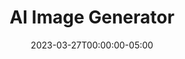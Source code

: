 ---
layout: ext_single
title: AI Image Generator
slug: ai-image-generator
desc: Integrate DALL-E in your streams.
category: utilities
date: '2023-03-27T00:00:00-05:00'
permalink: extensions/utilities/:slug
download_url: https://christinak.itch.io/ai-image-generator
developer_name: Christina K.
developer_url: https://christinak.itch.io
icon_local: image_generator_ico.png
trailer: https://www.youtube.com/embed/7XYyDKLiqA8
screenshots_local: image_generator_deck.png
version: 1.0
sammi_version: '2023.1.1^'
platform: Any
overview: |
  
    Allows you to generate and edit AI images with simple SAMMI commands. 

    ##### Features  

    **Generating images**
    - Generate new image(s) based on a prompt
    - Generate image variation(s) based on a provided image
    - Generate image edit(s) based on a provided image and mask. 

    **Saving Images**
    - Saves the generated image(s) to URL or to a file. 

    **User friendly**
    - Lots of checks implemented to avoid sending invalid parameters to Open API
    - Automatically generates new file names to prevent overwriting old files
    - Saves image URLs or file paths in an array within the button for easy access
    - All image URLs are also saved in a text file to prevent loss in case of crashes

    ##### Important information
    - DALL-E is a paid service, it requires an OpenAI account and a credit card
    - See pricing info here: [https://openai.com/pricing](https://openai.com/pricing)
    - You must monitor your own usage and set usage limits (described in the setup guide)
 
    *By installing this extension you're agreeing to be monitoring your own usage and cost, and NOT using the extension (i.e. uninstalling it from Bridge) if you notice a high usage. In that case, please report it to Christina on Itch or Discord.*   

    *Icon generated by OpenAI*

setup: |
    ##### PLEASE REVIEW BEFORE USING THE EXTENSION: 
    - DALL-E is a paid service, it requires an OpenAI account and a credit card
    - Always monitor your usage via the official OpenAI dashboard
    - Set usage limits via the official OpenAI dashboard
    - As this is a beta release of the extension, using it could potentially lead
    to higher API calls usage due to user error or possible bugs. 

    1. Install the extension.
    2. Setup your INIT button
       - `API Key`: 
            1. Navigate to [https://platform.openai.com/signup](https://platform.openai.com/signup)
            2. Login or create a new account
            3. Click on 'Personal' profile in the top right corner and select View API Keys
            4. Create a new secret key
            5. Copy paste the key in the Open AI API box in the INIT button
            6. Set up your payment method (else it won't work - the service is not free)
            7. Set you usage limits at [https://platform.openai.com/account/billing/limits](https://platform.openai.com/account/billing/limits)

    <div class="alert alert-info mt-2" role="alert">Image generation can take a while. Adjust your delays for the following commands accordingly, 60 seconds or more is recommended to account for high traffic.</div>

    ##### DALL-E Generate
    Generates a new image based on a prompt. All buttons with DALL-E commands must be set to persistent.

    | Box Name | Description| 
    |-------|--------|
    Prompt	|The image description, the more detailed the better, max 1000 characters
    Amount|	Amount of images to generate, between 1-10
    Size	|Size of the generated image
    Response|	Save the image as a file or as a URL. If saving it as a file, it will be saved in your SAMMI folder/Ext/image generations. To prevent files from being accidentally overridden, the filename is automatically generated in the following format: `DALL·E {timestamp} - {truncated prompt}_{index}.png`
    Save As Variable|	Variable to save the result into, won't be set at all if generating failed. If saving the image as a file, it will be an array containing all image file paths. If saving the image as a URL, it will be an array containing all image URLs
    Save as Variable (status)	|Variable to save the status result into. If the request succeeds, it will be set to `1`, if not, it will be set to `0`
    {:class='table table-secondary w-auto table-hover text-break' }	

    ##### DALL-E Variations
    Generates image variations based on the supplied image. All buttons with DALL-E commands must be set to persistent.


    | Box Name | Description| 
    |-------|--------|
    Image File Path|	The image to use as the basis for the variation(s). Must be a valid PNG file, less than 4MB, and square
    Amount	|Amount of images to generate, between 1-10
    Size|	Size of the generated image
    Response	|Save the image as a file or as a URL. If saving it as a file, it will be saved in your SAMMI folder/Ext/image generations. To prevent files from being accidentally overridden, the filename is automatically generated in the following format: `DALL·E Variations {timestamp} - {filename}_{index}.png`
    Save As Variable|	Variable to save the result into. If saving the image as a file, it will be an array containing all image file paths. If saving the image as a URL, it will be an array containing all image URLs
    Save as Variable (status)|	Variable to save the status result into. If the request succeeds, it will be set to `1`, if not, it will be set to `0`
    {:class='table table-secondary w-auto table-hover text-break' }	

    ##### DALL-E Edit
    Creates an edited or extended image given an original image and a prompt. All buttons with DALL-E commands must be set to persistent.

    | Box Name | Description| 
    |-------|--------|
    Image File Path|	The image to edit, must be a valid PNG file, less than 4MB, and square
    Mask File Path	|An additional image whose fully transparent areas indicate where the image should be edited. Must be a valid PNG file, less than 4MB, and square |
    | Prompt | The desired image description, max 1000 characters |
    | Amount | Amount of images to generate, between 1-10 |
    | Size | Size of the generated image |
    | Response | Save the image as a file or as a URL. If saving it as a file, it will be saved in your SAMMI folder/Ext/image generations. To prevent files from being accidentally overridden, the filename is automatically generated in the following format: `DALL·E {timestamp} - {originalFileName}_{index}.png` |
    | Save As Variable | Variable to save the result into. If saving the image as a file, it will be an array containing all image file paths. If saving the image as a URL, it will be an array containing all image URLs |
    | Save as Variable (status) | Variable to save the status result into. If the request succeeds, it will be set to `1` (succeeded), if not, it will be set to `0` (failed) |
    {:class='table table-secondary w-auto table-hover text-break' }
privacy_collect: false
---